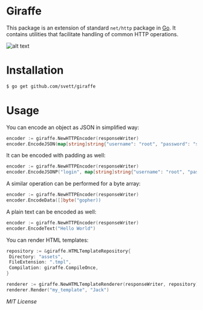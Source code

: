 # Giraffe

This package is an extension of standard `net/http` package in
[Go](http://www.golang.org). It contains utilities that facilitate handling of
common HTTP operations.

![alt text](https://i.imgsafe.org/2fc6802cf9.png "Giraffe Logo")

# Installation

```sh
$ go get github.com/svett/giraffe
```

# Usage

You can encode an object as JSON in simplified way:

```Go
encoder := giraffe.NewHTTPEncoder(responseWriter)
encoder.EncodeJSON(map[string]string{"username": "root", "password": "swordfish"})
```

It can be encoded with padding as well:

```Go
encoder := giraffe.NewHTTPEncoder(responseWriter)
encoder.EncodeJSONP("login", map[string]string{"username": "root", "password": "swordfish"})
```

A similar operation can be performed for a byte array:

```Go
encoder := giraffe.NewHTTPEncoder(responseWriter)
encoder.EncodeData([]byte("gopher))
```

A plain text can be encoded as well:

```Go
encoder := giraffe.NewHTTPEncoder(responseWriter)
encoder.EncodeText("Hello World")
```

You can render HTML templates:

```Go
repository := &giraffe.HTMLTemplateRepository{
 Directory: "assets",
 FileExtension: ".tmpl",
 Compilation: giraffe.CompileOnce,
}

renderer := giraffe.NewHTMLTemplateRenderer(responseWriter, repository)
renderer.Render("my_template", "Jack")
```

*MIT License*
